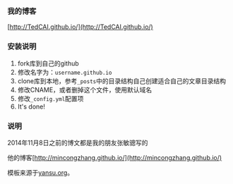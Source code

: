 ### 我的博客

[http://TedCAI.github.io/](http://TedCAI.github.io/)

### 安装说明

1. fork库到自己的github
2. 修改名字为：`username.github.io`
3. clone库到本地，参考`_posts`中的目录结构自己创建适合自己的文章目录结构
4. 修改CNAME，或者删掉这个文件，使用默认域名
5. 修改`_config.yml`配置项
6. It's done!

### 说明

2014年11月8日之前的博文都是我的朋友张敏骢写的

他的博客[http://mincongzhang.github.io/](http://mincongzhang.github.io/)

模板来源于[yansu.org](http://yansu.org/)。
